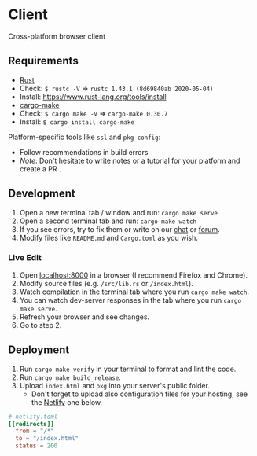 # Client
Cross-platform browser client

## Requirements
- [Rust](https://www.rust-lang.org) 
 - Check: `$ rustc -V` => `rustc 1.43.1 (8d69840ab 2020-05-04)`
 - Install: https://www.rust-lang.org/tools/install
- [cargo-make](https://sagiegurari.github.io/cargo-make/)
 - Check: `$ cargo make -V` => `cargo-make 0.30.7`
 - Install: `$ cargo install cargo-make`
       
Platform-specific tools like `ssl` and `pkg-config`:
- Follow recommendations in build errors
- _Note_: Don't hesitate to write notes or a tutorial for your platform and create a PR .

## Development
1. Open a new terminal tab / window and run: `cargo make serve`
1. Open a second terminal tab and run: `cargo make watch`
1. If you see errors, try to fix them or write on our [chat](https://discord.gg/JHHcHp5) or [forum](https://seed.discourse.group/).
1. Modify files like `README.md` and `Cargo.toml` as you wish.

### Live Edit
1. Open [localhost:8000](http://localhost:8000) in a browser (I recommend Firefox and Chrome).
1. Modify source files (e.g. `/src/lib.rs` or `/index.html`).
1. Watch compilation in the terminal tab where you run `cargo make watch`.
1. You can watch dev-server responses in the tab where you run `cargo make serve`.
1. Refresh your browser and see changes.
1. Go to step 2.

## Deployment
1. Run `cargo make verify` in your terminal to format and lint the code.
1. Run `cargo make build_release`.
1. Upload `index.html` and `pkg` into your server's public folder.
   - Don't forget to upload also configuration files for your hosting, see the [Netlify](https://www.netlify.com/) one below.

```toml
# netlify.toml
[[redirects]]
  from = "/*"
  to = "/index.html"
  status = 200
```
